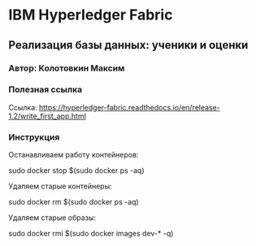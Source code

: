 # IBM Hyperledger Fabric

## Реализация базы данных: ученики и оценки

### Автор: Колотовкин Максим

### Полезная ссылка

Ссылка: https://hyperledger-fabric.readthedocs.io/en/release-1.2/write_first_app.html

### Инструкция

Останавливаем работу контейнеров: 

sudo docker stop $(sudo docker ps -aq)

Удаляем старые контейнеры: 

sudo docker rm $(sudo docker ps -aq)

Удаляем старые образы: 

sudo docker rmi $(sudo docker images dev-* -q)






